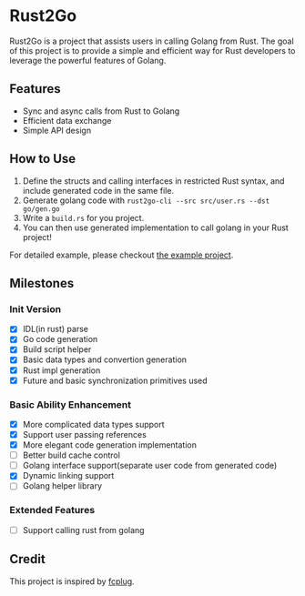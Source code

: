 # Rust2Go

Rust2Go is a project that assists users in calling Golang from Rust. The goal of this project is to provide a simple and efficient way for Rust developers to leverage the powerful features of Golang.

## Features

- Sync and async calls from Rust to Golang
- Efficient data exchange
- Simple API design

## How to Use

1. Define the structs and calling interfaces in restricted Rust syntax, and include generated code in the same file.
2. Generate golang code with `rust2go-cli --src src/user.rs --dst go/gen.go`
3. Write a `build.rs` for you project.
4. You can then use generated implementation to call golang in your Rust project!

For detailed example, please checkout [the example project](./example).

## Milestones
### Init Version
- [x] IDL(in rust) parse
- [x] Go code generation
- [x] Build script helper
- [x] Basic data types and convertion generation
- [x] Rust impl generation
- [x] Future and basic synchronization primitives used

### Basic Ability Enhancement
- [x] More complicated data types support
- [x] Support user passing references
- [x] More elegant code generation implementation
- [ ] Better build cache control
- [ ] Golang interface support(separate user code from generated code)
- [x] Dynamic linking support
- [ ] Golang helper library

### Extended Features
- [ ] Support calling rust from golang

## Credit
This project is inspired by [fcplug](https://github.com/andeya/fcplug).
